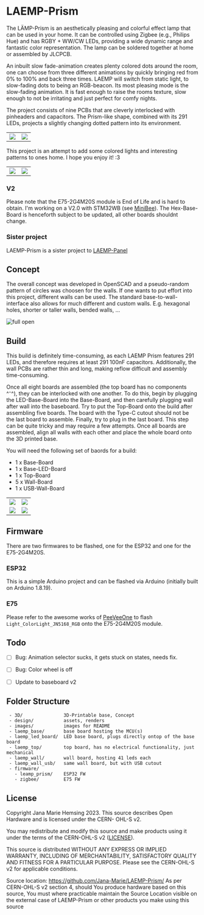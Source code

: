 # LAEMP-Prism

The LÄMP-Prism is an aesthetically pleasing and colorful effect lamp that can be used in your home. It can be controlled using Zigbee (e.g., Philips Hue) and has RGBY + WW/CW LEDs, providing a wide dynamic range and fantastic color representation. The lamp can be soldered together at home or assembled by JLCPCB.

An inbuilt slow fade-animation creates plenty colored dots around the room, one can choose from three different animations by quickly bringing red from 0% to 100% and back three times. LAEMP will switch from static light, to slow-fading dots to being an RGB-beacon. Its most pleasing mode is the slow-fading animation. It is fast enough to raise the rooms texture, slow enough to not be irritating and just perfect for comfy nights.

The project consists of nine PCBs that are cleverly interlocked with pinheaders and capacitors. The Prism-like shape, combined with its 291 LEDs, projects a slightly changing dotted pattern into its environment.

<table>
  <tbody>
    <tr>
      <td>
        <img src="images/laemp_9.jpg"/>
      </td>
      <td>
        <img src="images/laemp_4.jpg"/>
      </td>
    </tr>
  </tbody>
</table>

This project is an attempt to add some colored lights and interesting patterns to ones home. I hope you enjoy it! :3

<table>
  <tbody>
    <tr>
      <td>
        <img src="images/laemp_2.jpg"/>
      </td>
      <td>
        <img src="images/laemp_1.jpg"/>
      </td>
    </tr>
  </tbody>
</table>

### V2

Please note that the E75-2G4M20S module is End of Life and is hard to obtain. I'm working on a V2.0 with STM32WB (see [MiniBee](https://github.com/Jana-Marie/MiniBee)). The Hex-Base-Board is henceforth subject to be updated, all other boards shouldnt change.

### Sister project

LAEMP-Prism is a sister project to [LAEMP-Panel](https://github.com/Jana-Marie/LAEMP-Panel)

## Concept

The overall concept was developed in OpenSCAD and a pseudo-random pattern of circles was choosen for the walls. If one wants to put effort into this project, different walls can be used. The standard base-to-wall-interface also allows for much different and custom walls. E.g. hexagonal holes, shorter or taller walls, bended walls, ...

![full open](/images/full_open.png)

## Build

This build is definitely time-consuming, as each LAEMP Prism features 291 LEDs, and therefore requires at least 291 100nF capacitors. Additionally, the wall PCBs are rather thin and long, making reflow difficult and assembly time-consuming.

Once all eight boards are assembled (the top board has no components ^⁻^), they can be interlocked with one another. To do this, begin by plugging the LED-Base-Board into the Base-Board, and then carefully plugging wall after wall into the baseboard. Try to put the Top-Board onto the build after assembling five boards. The board with the Type-C cutout should not be the last board to assemble. Finally, try to plug in the last board. This step can be quite tricky and may require a few attempts. Once all boards are assembled, align all walls with each other and place the whole board onto the 3D printed base.

You will need the following set of baords for a build:

 - 1 x Base-Board
 - 1 x Base-LED-Board
 - 1 x Top-Board
 - 5 x Wall-Board
 - 1 x USB-Wall-Board

<table>
  <tbody>
    <tr>
      <td>
        <img src="images/laemp_8.jpg"/>
      </td>
      <td>
        <img src="images/laemp_7.jpg"/>
      </td>
    </tr>
    <tr>
      <td>
        <img src="images/laemp_6.jpg"/>
      </td>
      <td>
        <img src="images/laemp_5.jpg"/>
      </td>
    </tr>
  </tbody>
</table>

## Firmware

There are two firmwares to be flashed, one for the ESP32 and one for the E75-2G4M20S.

### ESP32

This is a simple Arduino project and can be flashed via Arduino (initially built on Arduino 1.8.19).

### E75

Please refer to the awesome works of [PeeVeeOne](https://peeveeone.com/zll-tldr/) to flash `Light_ColorLight_JN5168_RGB` onto the E75-2G4M20S module.

## Todo

 - [ ] Bug: Animation selector sucks, it gets stuck on states, needs fix.
 - [ ] Bug: Color wheel is off
 - [ ] Update to baseboard v2
 

## Folder Structure

```
 - 3D/               3D-Printable base, Concept
 - design/           assets, renders
 - images/           images for README
 - laemp_base/       base board hosting the MCU(s)
 - laemp_led_board/  LED base board, plugs directly ontop of the base board
 - laemp_top/        top board, has no electrical functionality, just mechanical
 - laemp_wall/       wall board, hosting 41 leds each
 - laemp_wall_usb/   same wall board, but with USB cutout
 - firmware/
   - leamp_prism/    ESP32 FW
   - zigbee/         E75 FW
```

## License

Copyright Jana Marie Hemsing 2023.
This source describes Open Hardware and is licensed under the CERN-
OHL-S v2.

You may redistribute and modify this source and make products using it
under the terms of the CERN-OHL-S v2
([LICENSE](/LICENSE)).

This source is distributed WITHOUT ANY EXPRESS OR IMPLIED
WARRANTY, INCLUDING OF MERCHANTABILITY, SATISFACTORY
QUALITY AND FITNESS FOR A PARTICULAR PURPOSE. Please see
the CERN-OHL-S v2 for applicable conditions.

Source location: https://github.com/Jana-Marie/LAEMP-Prism/
As per CERN-OHL-S v2 section 4, should You produce hardware based
on this source, You must where practicable maintain the Source Location
visible on the external case of LAEMP-Prism or other products you make using
this source
